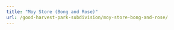 ```yaml
---
title: "Moy Store (Bong and Rose)"
url: /good-harvest-park-subdivision/moy-store-bong-and-rose/
---
```

